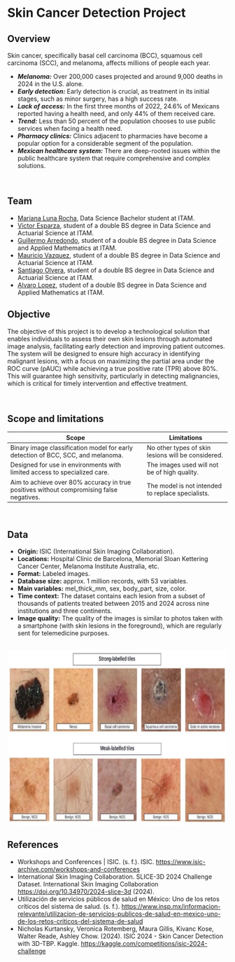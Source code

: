 # Skin Cancer Detection Project

## Overview

Skin cancer, specifically basal cell carcinoma (BCC), squamous cell carcinoma (SCC), and melanoma, affects millions of people each year.
- ***Melanoma:*** Over 200,000 cases projected and around 9,000 deaths in 2024 in the U.S. alone.
- ***Early detection:*** Early detection is crucial, as treatment in its initial stages, such as minor surgery, has a high success rate.
- ***Lack of access:*** In the first three months of 2022, 24.6% of Mexicans reported having a health need, and only 44% of them received care.
- ***Trend:*** Less than 50 percent of the population chooses to use public services when facing a health need.
- ***Pharmacy clinics:*** Clinics adjacent to pharmacies have become a popular option for a considerable segment of the population.
- ***Mexican healthcare system:*** There are deep-rooted issues within the public healthcare system that require comprehensive and complex solutions.

<br>

## Team

- [Mariana Luna Rocha](https://github.com/MarianaMoons), Data Science Bachelor student at ITAM.
- [Victor Esparza](https://github.com/VictorHEsp), student of a double BS degree in Data Science and Actuarial Science at ITAM.
- [Guillermo Arredondo](https://github.com/guillermoArr), student of a double BS degree in Data Science and Applied Mathematics at ITAM.
- [Mauricio Vazquez](https://github.com/MauricioVazquezM), student of a double BS degree in Data Science and Actuarial Science at ITAM.
- [Santiago Olvera](https://github.com/SantiOlvera), student of a double BS degree in Data Science and Actuarial Science at ITAM.
- [Alvaro Lopez](https://github.com/Alvlopzam78), student of a double BS degree in Data Science and Applied Mathematics at ITAM.

## Objective

The objective of this project is to develop a technological solution that enables individuals to assess their own skin lesions through automated image analysis, facilitating early detection and improving patient outcomes. The system will be designed to ensure high accuracy in identifying malignant lesions, with a focus on maximizing the partial area under the ROC curve (pAUC) while achieving a true positive rate (TPR) above 80%. This will guarantee high sensitivity, particularly in detecting malignancies, which is critical for timely intervention and effective treatment.

<br>

## Scope and limitations

<div align="center">

| **Scope**                                                                                | **Limitations**                                                                       |
|------------------------------------------------------------------------------------------|---------------------------------------------------------------------------------------|
| Binary image classification model for early detection of BCC, SCC, and melanoma.         | No other types of skin lesions will be considered.                                    |
| Designed for use in environments with limited access to specialized care.                | The images used will not be of high quality.                                          |
| Aim to achieve over 80% accuracy in true positives without compromising false negatives. | The model is not intended to replace specialists.                                     |

</div>

<br>

## Data

- **Origin:** ISIC (International Skin Imaging Collaboration).
- **Locations:** Hospital Clínic de Barcelona, Memorial Sloan Kettering Cancer Center, Melanoma Institute Australia, etc.
- **Format:** Labeled images.
- **Database size:** approx. 1 million records, with 53 variables.
- **Main variables:** mel_thick_mm, sex, body_part, size, color.
- **Time context:** The dataset contains each lesion from a subset of thousands of patients treated between 2015 and 2024 across nine institutions and three continents.
- **Image quality:** The quality of the images is similar to photos taken with a smartphone (with skin lesions in the foreground), which are regularly sent for telemedicine purposes.

<br>

<div align="center">
    <img src="ADDITIONAL_RESOURCES/readme_pic_data.jpg" alt="Descripción de la imagen" width="700" height="400">
</div>

## References

- Workshops and Conferences | ISIC. (s. f.). ISIC. https://www.isic-archive.com/workshops-and-conferences
- International Skin Imaging Collaboration. SLICE-3D 2024 Challenge Dataset. International Skin Imaging Collaboration https://doi.org/10.34970/2024-slice-3d (2024).
- Utilización de servicios públicos de salud en México: Uno de los retos críticos del sistema de salud. (s. f.). https://www.insp.mx/informacion-relevante/utilizacion-de-servicios-publicos-de-salud-en-mexico-uno-de-los-retos-criticos-del-sistema-de-salud
- Nicholas Kurtansky, Veronica Rotemberg, Maura Gillis, Kivanc Kose, Walter Reade, Ashley Chow. (2024). ISIC 2024 - Skin Cancer Detection with 3D-TBP. Kaggle. https://kaggle.com/competitions/isic-2024-challenge